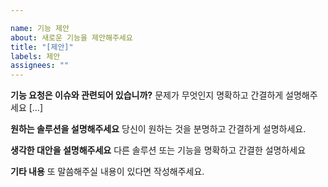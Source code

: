 ```yaml
---

name: 기능 제안
about: 새로운 기능을 제안해주세요
title: "[제안]"
labels: 제안
assignees: ""
---
```

**기능 요청은 이슈와 관련되어 있습니까?**
문제가 무엇인지 명확하고 간결하게 설명해주세요 [...]

**원하는 솔루션을 설명해주세요**
당신이 원하는 것을 분명하고 간결하게 설명하세요.

**생각한 대안을 설명해주세요**
다른 솔루션 또는 기능을 명확하고 간결한 설명하세요

**기타 내용**
또 말씀해주실 내용이 있다면 작성해주세요.
